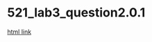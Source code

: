 # 521_lab3_question2.0.1
[html link](https://github.com/jielinyu/521_lab3_question2.0.1/blob/master/521lab3_question2.0.1.html)
